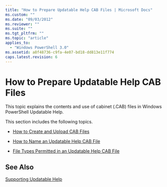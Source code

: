 ```yaml
---
title: "How to Prepare Updatable Help CAB Files | Microsoft Docs"
ms.custom: ""
ms.date: "09/03/2012"
ms.reviewer: ""
ms.suite: ""
ms.tgt_pltfrm: ""
ms.topic: "article"
applies_to:
  - "Windows PowerShell 3.0"
ms.assetid: a8f48736-c9fa-4e07-bd18-dd813e11f774
caps.latest.revision: 6
---
```

# How to Prepare Updatable Help CAB Files
This topic explains the contents and use of cabinet (.CAB) files in Windows PowerShell Updatable Help.

 This section includes the following topics.

-   [How to Create and Upload CAB Files](./how-to-create-and-upload-cab-files.md)

-   [How to Name an Updatable Help CAB File](./how-to-name-an-updatable-help-cab-file.md)

-   [File Types Permitted in an Updatable Help CAB File](./file-types-permitted-in-an-updatable-help-cab-file.md)

## See Also
 [Supporting Updatable Help](./supporting-updatable-help.md)
